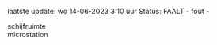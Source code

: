 laatste update: 
wo 14-06-2023  3:10   uur 
Status: FAALT - fout - 
<div class="service R">schijfruimte</div><div class="service R">microstation</div>